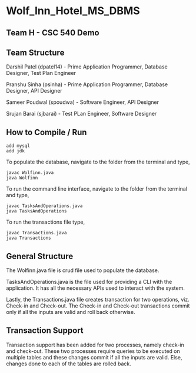 # Wolf_Inn_Hotel_MS_DBMS

## Team H - CSC 540 Demo

Team Structure
------------------------
Darshil Patel (dpatel14) - Prime Application Programmer, Database Designer, Test Plan Engineer

Pranshu Sinha (psinha) - Prime Application Programmer, Database Designer, API Designer

Sameer Poudwal (spoudwa) - Software Engineer, API Designer

Srujan Barai (sjbarai) - Test PLan Engineer, Software Designer

How to Compile / Run
------------------------
```
add mysql
add jdk
```

To populate the database, navigate to the folder from the terminal and type,
```
javac Wolfinn.java
java Wolfinn
```

To run the command line interface, navigate to the folder from the terminal and type,
```
javac TasksAndOperations.java
java TasksAndOperations
```

To run the transactions file type,
```
javac Transactions.java
java Transactions
```

General Structure
------------------------
The Wolfinn.java file is crud file used to populate the database.

TasksAndOperations.java is the file used for providing a CLI with the application.
It has all the necessary APIs used to interact with the system.

Lastly, the Transactions.java file creates transaction for two operations, viz. Check-in and Check-out.
The Check-in and Check-out transactions commit only if all the inputs are valid and roll back otherwise.


Transaction Support
------------------------
Transaction support has been added for two processes, namely check-in and check-out.
These two processes require queries to be executed on multiple tables and these changes commit if all the inputs are valid.
Else, changes done to each of the tables are rolled back.
